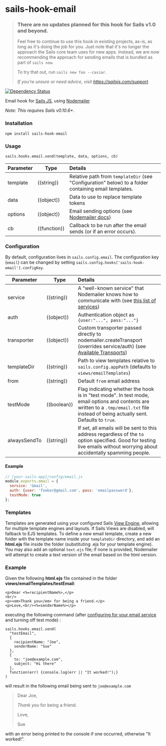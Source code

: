 # sails-hook-email

> ### There are no updates planned for this hook for Sails v1.0 and beyond.
>
> Feel free to continue to use this hook in existing projects, as-is, as long as it's doing the job for you.
> Just note that it's no longer the approach the Sails core team uses for new apps.
> Instead, we are now recommending the approach for sending emails that is bundled as part of `sails new`.
>
> To try that out, run `sails new foo --caviar`.
>
> _If you're unsure or need advice, visit https://sailsjs.com/support._



[![Dependency Status](https://david-dm.org/balderdashy/sails-hook-email.svg)](https://david-dm.org/balderdashy/sails-hook-email)

Email hook for [Sails JS](http://sailsjs.org), using [Nodemailer](https://github.com/andris9/Nodemailer/blob/v1.3.4/README.md)

*Note: This requires Sails v0.10.6+.*

### Installation

`npm install sails-hook-email`

### Usage

`sails.hooks.email.send(template, data, options, cb)`

Parameter      | Type                | Details
-------------- | ------------------- |:---------------------------------
template       | ((string))          | Relative path from `templateDir` (see "Configuration" below) to a folder containing email templates.
data           | ((object))          | Data to use to replace template tokens
options        | ((object))          | Email sending options (see [Nodemailer docs](https://github.com/andris9/Nodemailer/blob/v1.3.4/README.md#e-mail-message-fields))
cb             | ((function))        | Callback to be run after the email sends (or if an error occurs).

### Configuration

By default, configuration lives in `sails.config.email`.  The configuration key (`email`) can be changed by setting `sails.config.hooks['sails-hook-email'].configKey`.

Parameter      | Type                | Details
-------------- | ------------------- |:---------------------------------
service        | ((string)) | A "well-known service" that Nodemailer knows how to communicate with (see [this list of services](https://github.com/andris9/nodemailer-wellknown/blob/v0.1.5/README.md#supported-services))
auth | ((object)) | Authentication object as `{user:"...", pass:"..."}`
transporter | ((object)) | Custom transporter passed directly to nodemailer.createTransport (overrides service/auth) (see [Available Transports](https://github.com/andris9/Nodemailer/blob/v1.3.4/README.md#available-transports))
templateDir | ((string)) | Path to view templates relative to `sails.config.appPath` (defaults to `views/emailTemplates`)
from | ((string)) | Default `from` email address
testMode | ((boolean)) | Flag indicating whether the hook is in "test mode".  In test mode, email options and contents are written to a `.tmp/email.txt` file instead of being actually sent.  Defaults to `true`.
alwaysSendTo | ((string)) | If set, all emails will be sent to this address regardless of the `to` option specified.  Good for testing live emails without worrying about accidentally spamming people.

#### Example

```javascript
// [your-sails-app]/config/email.js
module.exports.email = {
  service: 'Gmail',
  auth: {user: 'foobar@gmail.com', pass: 'emailpassword'},
  testMode: true
};

```


### Templates

Templates are generated using your configured Sails [View Engine](http://sailsjs.org/#!/documentation/concepts/Views/ViewEngines.html), allowing for multiple template engines and layouts.  If Sails Views are disabled, will fallback to EJS templates. To define a new email template, create a new folder with the template name inside your `templateDir` directory, and add an **html.ejs** file inside the folder (substituting .ejs for your template engine).  You may also add an optional `text.ejs` file; if none is provided, Nodemailer will attempt to create a text version of the email based on the html version.

### Example

Given the following **html.ejs** file contained in the folder **views/emailTemplates/testEmail**:

```
<p>Dear <%=recipientName%>,</p>
<br/>
<p><em>Thank you</em> for being a friend.</p>
<p>Love,<br/><%=senderName%></p>
```

executing the following command (after [configuring for your email service](https://github.com/balderdashy/sails-hook-email/#configuration) and turning off test mode) :

```
sails.hooks.email.send(
  "testEmail",
  {
    recipientName: "Joe",
    senderName: "Sue"
  },
  {
    to: "joe@example.com",
    subject: "Hi there"
  },
  function(err) {console.log(err || "It worked!");}
)
```

will result in the following email being sent to `joe@example.com`

> Dear Joe,
>
> *Thank you* for being a friend.
>
> Love,
>
> Sue

with an error being printed to the console if one occurred, otherwise "It worked!".
